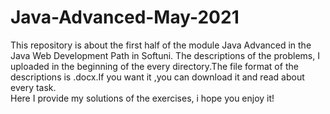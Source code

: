 # Java-Advanced-May-2021
This repository is about the first half of the module Java Advanced in the Java Web Development Path in Softuni.
The descriptions of the problems, I uploaded in the beginning of the every directory.The file format of the descriptions is .docx.If you want it ,you can download it and read about every task.  
Here I provide my solutions of the exercises, i hope you enjoy it!
